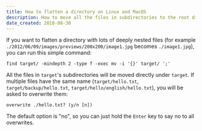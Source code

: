 ```yaml
---
title: How to flatten a directory on Linux and MacOS
description: How to move all the files in subdirectories to the root directory with a single terminal command.
date_created: 2018-08-30
---
```


If you want to flatten a directory with lots of deeply nested files (for example `./2012/06/09/images/previews/200x200/image1.jpg` becomes `./image1.jpg`), you can run this simple command:

```
find target/ -mindepth 2 -type f -exec mv -i '{}' target/ ';'

```

All the files in `target`'s subdirectories will be moved directly under `target`. If multiple files have the same name (`target/hello.txt`, `target/backup/hello.txt`, `target/hello/english/hello.txt`), you will be asked to overwrite them:

```
overwrite ./hello.txt? (y/n [n])

```

The default option is "no", so you can just hold the `Enter` key to say no to all overwrites.

